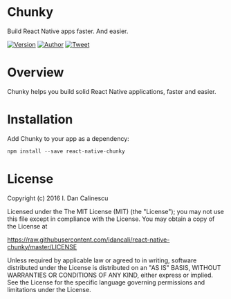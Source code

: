 # Chunky
Build React Native apps faster. And easier.

[![Version](https://img.shields.io/npm/v/react-native-chunky.svg)](https://www.npmjs.com/package/react-native-chunky)
[![Author](https://img.shields.io/badge/say%20hi-%40idancali-green.svg)](https://twitter.com/idancali)
[![Tweet](https://img.shields.io/twitter/url/http/shields.io.svg?style=social)](https://twitter.com/intent/tweet?url=https%3A%2F%2Fgithub.com%2Fidancali)

# Overview

Chunky helps you build solid React Native applications, faster and easier.

# Installation

Add Chunky to your app as a dependency:

```javascript
npm install --save react-native-chunky
```

# License

Copyright (c) 2016 I. Dan Calinescu

 Licensed under the The MIT License (MIT) (the "License");
 you may not use this file except in compliance with the License.
 You may obtain a copy of the License at

 https://raw.githubusercontent.com/idancali/react-native-chunky/master/LICENSE

 Unless required by applicable law or agreed to in writing, software
 distributed under the License is distributed on an "AS IS" BASIS,
 WITHOUT WARRANTIES OR CONDITIONS OF ANY KIND, either express or implied.
 See the License for the specific language governing permissions and
 limitations under the License.

